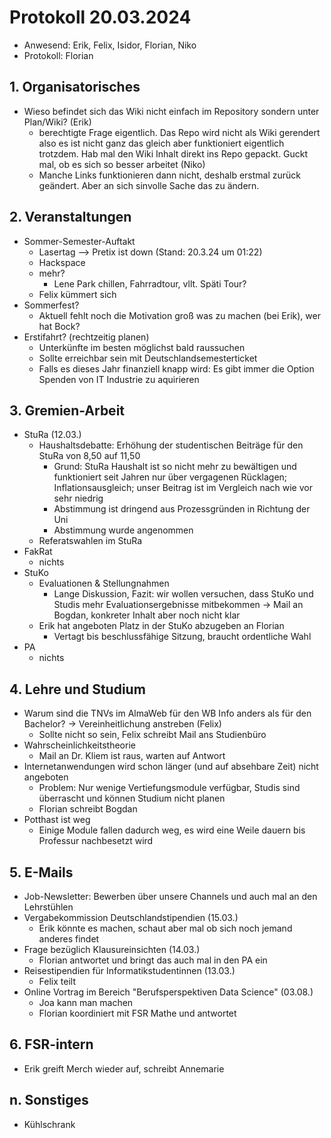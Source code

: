 ---
---

# Protokoll 20.03.2024

- Anwesend: Erik, Felix, Isidor, Florian, Niko
- Protokoll: Florian

## 1. Organisatorisches

- Wieso befindet sich das Wiki nicht einfach im Repository sondern unter Plan/Wiki? (Erik)
  - berechtigte Frage eigentlich. Das Repo wird nicht als Wiki gerendert also es ist nicht ganz das gleich aber funktioniert eigentlich trotzdem. Hab mal den Wiki Inhalt direkt ins Repo gepackt. Guckt mal, ob es sich so besser arbeitet (Niko)
  - Manche Links funktionieren dann nicht, deshalb erstmal zurück geändert. Aber an sich sinvolle Sache das zu ändern.

## 2. Veranstaltungen

- Sommer-Semester-Auftakt
  - Lasertag --> Pretix ist down (Stand: 20.3.24 um 01:22)
  - Hackspace
  - mehr?
    - Lene Park chillen, Fahrradtour, vllt. Späti Tour?
  - Felix kümmert sich
- Sommerfest?
  - Aktuell fehlt noch die Motivation groß was zu machen (bei Erik), wer hat Bock?
- Erstifahrt? (rechtzeitig planen)
  - Unterkünfte im besten möglichst bald raussuchen
  - Sollte erreichbar sein mit Deutschlandsemesterticket
  - Falls es dieses Jahr finanziell knapp wird: Es gibt immer die Option Spenden von IT Industrie zu aquirieren

## 3. Gremien-Arbeit

- StuRa (12.03.)
  - Haushaltsdebatte: Erhöhung der studentischen Beiträge für den StuRa von 8,50 auf 11,50
    - Grund: StuRa Haushalt ist so nicht mehr zu bewältigen und funktioniert seit Jahren nur über vergagenen Rücklagen; Inflationsausgleich; unser Beitrag ist im Vergleich nach wie vor sehr niedrig
    - Abstimmung ist dringend aus Prozessgründen in Richtung der Uni
    - Abstimmung wurde angenommen
  - Referatswahlen im StuRa
- FakRat
  - nichts
- StuKo
  - Evaluationen & Stellungnahmen
    - Lange Diskussion, Fazit: wir wollen versuchen, dass StuKo und Studis mehr Evaluationsergebnisse mitbekommen -> Mail an Bogdan, konkreter Inhalt aber noch nicht klar
  - Erik hat angeboten Platz in der StuKo abzugeben an Florian
    - Vertagt bis beschlussfähige Sitzung, braucht ordentliche Wahl
- PA
  - nichts

## 4. Lehre und Studium

- Warum sind die TNVs im AlmaWeb für den WB Info anders als für den Bachelor? -> Vereinheitlichung anstreben (Felix)
  - Sollte nicht so sein, Felix schreibt Mail ans Studienbüro
- Wahrscheinlichkeitstheorie
  - Mail an Dr. Kliem ist raus, warten auf Antwort
- Internetanwendungen wird schon länger (und auf absehbare Zeit) nicht angeboten
  - Problem: Nur wenige Vertiefungsmodule verfügbar, Studis sind überrascht und können Studium nicht planen
  - Florian schreibt Bogdan
- Potthast ist weg
  - Einige Module fallen dadurch weg, es wird eine Weile dauern bis Professur nachbesetzt wird

## 5. E-Mails

- Job-Newsletter: Bewerben über unsere Channels und auch mal an den Lehrstühlen
- Vergabekommission Deutschlandstipendien (15.03.)
  - Erik könnte es machen, schaut aber mal ob sich noch jemand anderes findet
- Frage bezüglich Klausureinsichten (14.03.)
  - Florian antwortet und bringt das auch mal in den PA ein
- Reisestipendien für Informatikstudentinnen (13.03.)
  - Felix teilt
- Online Vortrag im Bereich "Berufsperspektiven Data Science" (03.08.)
  - Joa kann man machen
  - Florian koordiniert mit FSR Mathe und antwortet

## 6. FSR-intern

- Erik greift Merch wieder auf, schreibt Annemarie

## n. Sonstiges

- Kühlschrank
